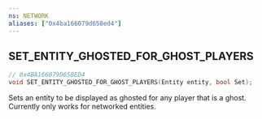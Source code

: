 ```yaml
---
ns: NETWORK
aliases: ["0x4ba166079d658ed4"]
---
```

## SET_ENTITY_GHOSTED_FOR_GHOST_PLAYERS

```c
// 0x4BA166079D658ED4
void SET_ENTITY_GHOSTED_FOR_GHOST_PLAYERS(Entity entity, bool Set);
```

Sets an entity to be displayed as ghosted for any player that is a ghost. Currently only works for networked entities.

